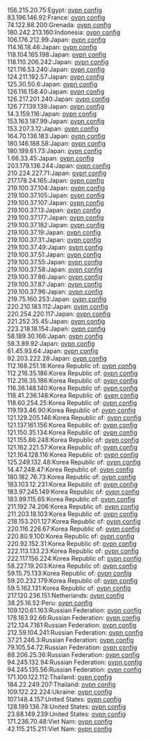 156.215.20.75:Egypt: [ovpn config](vpn/156_215_20_75.ovpn)  
83.196.146.92:France: [ovpn config](vpn/83_196_146_92.ovpn)  
74.122.88.200:Grenada: [ovpn config](vpn/74_122_88_200.ovpn)  
180.242.213.160:Indonesia: [ovpn config](vpn/180_242_213_160.ovpn)  
106.176.212.99:Japan: [ovpn config](vpn/106_176_212_99.ovpn)  
114.16.18.46:Japan: [ovpn config](vpn/114_16_18_46.ovpn)  
118.104.165.198:Japan: [ovpn config](vpn/118_104_165_198.ovpn)  
118.110.206.242:Japan: [ovpn config](vpn/118_110_206_242.ovpn)  
121.116.53.240:Japan: [ovpn config](vpn/121_116_53_240.ovpn)  
124.211.192.57:Japan: [ovpn config](vpn/124_211_192_57.ovpn)  
125.30.50.6:Japan: [ovpn config](vpn/125_30_50_6.ovpn)  
126.116.158.40:Japan: [ovpn config](vpn/126_116_158_40.ovpn)  
126.217.201.240:Japan: [ovpn config](vpn/126_217_201_240.ovpn)  
126.77.139.139:Japan: [ovpn config](vpn/126_77_139_139.ovpn)  
14.3.159.116:Japan: [ovpn config](vpn/14_3_159_116.ovpn)  
153.163.187.99:Japan: [ovpn config](vpn/153_163_187_99.ovpn)  
153.207.3.12:Japan: [ovpn config](vpn/153_207_3_12.ovpn)  
164.70.136.183:Japan: [ovpn config](vpn/164_70_136_183.ovpn)  
180.146.188.58:Japan: [ovpn config](vpn/180_146_188_58.ovpn)  
180.199.61.73:Japan: [ovpn config](vpn/180_199_61_73.ovpn)  
1.66.33.45:Japan: [ovpn config](vpn/1_66_33_45.ovpn)  
203.179.136.244:Japan: [ovpn config](vpn/203_179_136_244.ovpn)  
210.224.227.71:Japan: [ovpn config](vpn/210_224_227_71.ovpn)  
217.178.24.165:Japan: [ovpn config](vpn/217_178_24_165.ovpn)  
219.100.37.104:Japan: [ovpn config](vpn/219_100_37_104.ovpn)  
219.100.37.105:Japan: [ovpn config](vpn/219_100_37_105.ovpn)  
219.100.37.107:Japan: [ovpn config](vpn/219_100_37_107.ovpn)  
219.100.37.13:Japan: [ovpn config](vpn/219_100_37_13.ovpn)  
219.100.37.177:Japan: [ovpn config](vpn/219_100_37_177.ovpn)  
219.100.37.182:Japan: [ovpn config](vpn/219_100_37_182.ovpn)  
219.100.37.19:Japan: [ovpn config](vpn/219_100_37_19.ovpn)  
219.100.37.31:Japan: [ovpn config](vpn/219_100_37_31.ovpn)  
219.100.37.49:Japan: [ovpn config](vpn/219_100_37_49.ovpn)  
219.100.37.51:Japan: [ovpn config](vpn/219_100_37_51.ovpn)  
219.100.37.55:Japan: [ovpn config](vpn/219_100_37_55.ovpn)  
219.100.37.58:Japan: [ovpn config](vpn/219_100_37_58.ovpn)  
219.100.37.86:Japan: [ovpn config](vpn/219_100_37_86.ovpn)  
219.100.37.87:Japan: [ovpn config](vpn/219_100_37_87.ovpn)  
219.100.37.96:Japan: [ovpn config](vpn/219_100_37_96.ovpn)  
219.75.160.253:Japan: [ovpn config](vpn/219_75_160_253.ovpn)  
220.210.183.112:Japan: [ovpn config](vpn/220_210_183_112.ovpn)  
220.254.220.117:Japan: [ovpn config](vpn/220_254_220_117.ovpn)  
221.252.35.45:Japan: [ovpn config](vpn/221_252_35_45.ovpn)  
223.218.18.154:Japan: [ovpn config](vpn/223_218_18_154.ovpn)  
58.189.30.166:Japan: [ovpn config](vpn/58_189_30_166.ovpn)  
58.3.89.92:Japan: [ovpn config](vpn/58_3_89_92.ovpn)  
61.45.93.64:Japan: [ovpn config](vpn/61_45_93_64.ovpn)  
92.203.222.28:Japan: [ovpn config](vpn/92_203_222_28.ovpn)  
112.168.251.18:Korea Republic of: [ovpn config](vpn/112_168_251_18.ovpn)  
112.216.35.186:Korea Republic of: [ovpn config](vpn/112_216_35_186.ovpn)  
112.216.35.186:Korea Republic of: [ovpn config](vpn/112_216_35_186.ovpn)  
116.36.148.140:Korea Republic of: [ovpn config](vpn/116_36_148_140.ovpn)  
118.41.236.148:Korea Republic of: [ovpn config](vpn/118_41_236_148.ovpn)  
118.60.254.25:Korea Republic of: [ovpn config](vpn/118_60_254_25.ovpn)  
119.193.46.90:Korea Republic of: [ovpn config](vpn/119_193_46_90.ovpn)  
121.129.205.146:Korea Republic of: [ovpn config](vpn/121_129_205_146.ovpn)  
121.137.161.156:Korea Republic of: [ovpn config](vpn/121_137_161_156.ovpn)  
121.150.35.134:Korea Republic of: [ovpn config](vpn/121_150_35_134.ovpn)  
121.155.86.248:Korea Republic of: [ovpn config](vpn/121_155_86_248.ovpn)  
121.162.221.57:Korea Republic of: [ovpn config](vpn/121_162_221_57.ovpn)  
121.164.128.116:Korea Republic of: [ovpn config](vpn/121_164_128_116.ovpn)  
125.249.132.48:Korea Republic of: [ovpn config](vpn/125_249_132_48.ovpn)  
14.47.248.47:Korea Republic of: [ovpn config](vpn/14_47_248_47.ovpn)  
180.182.76.73:Korea Republic of: [ovpn config](vpn/180_182_76_73.ovpn)  
183.103.12.231:Korea Republic of: [ovpn config](vpn/183_103_12_231.ovpn)  
183.97.245.149:Korea Republic of: [ovpn config](vpn/183_97_245_149.ovpn)  
183.99.115.65:Korea Republic of: [ovpn config](vpn/183_99_115_65.ovpn)  
211.192.74.206:Korea Republic of: [ovpn config](vpn/211_192_74_206.ovpn)  
211.203.18.103:Korea Republic of: [ovpn config](vpn/211_203_18_103.ovpn)  
218.153.201.127:Korea Republic of: [ovpn config](vpn/218_153_201_127.ovpn)  
220.116.226.67:Korea Republic of: [ovpn config](vpn/220_116_226_67.ovpn)  
220.80.9.100:Korea Republic of: [ovpn config](vpn/220_80_9_100.ovpn)  
220.92.152.31:Korea Republic of: [ovpn config](vpn/220_92_152_31.ovpn)  
222.113.133.23:Korea Republic of: [ovpn config](vpn/222_113_133_23.ovpn)  
222.117.156.224:Korea Republic of: [ovpn config](vpn/222_117_156_224.ovpn)  
58.227.19.203:Korea Republic of: [ovpn config](vpn/58_227_19_203.ovpn)  
59.15.75.133:Korea Republic of: [ovpn config](vpn/59_15_75_133.ovpn)  
59.20.232.179:Korea Republic of: [ovpn config](vpn/59_20_232_179.ovpn)  
59.5.162.131:Korea Republic of: [ovpn config](vpn/59_5_162_131.ovpn)  
217.120.236.151:Netherlands: [ovpn config](vpn/217_120_236_151.ovpn)  
38.25.16.52:Peru: [ovpn config](vpn/38_25_16_52.ovpn)  
109.120.61.163:Russian Federation: [ovpn config](vpn/109_120_61_163.ovpn)  
178.163.92.66:Russian Federation: [ovpn config](vpn/178_163_92_66.ovpn)  
212.124.7.161:Russian Federation: [ovpn config](vpn/212_124_7_161.ovpn)  
212.59.104.241:Russian Federation: [ovpn config](vpn/212_59_104_241.ovpn)  
37.21.246.3:Russian Federation: [ovpn config](vpn/37_21_246_3.ovpn)  
79.105.54.72:Russian Federation: [ovpn config](vpn/79_105_54_72.ovpn)  
88.206.25.36:Russian Federation: [ovpn config](vpn/88_206_25_36.ovpn)  
94.245.132.94:Russian Federation: [ovpn config](vpn/94_245_132_94.ovpn)  
94.245.135.56:Russian Federation: [ovpn config](vpn/94_245_135_56.ovpn)  
171.100.122.112:Thailand: [ovpn config](vpn/171_100_122_112.ovpn)  
184.22.249.207:Thailand: [ovpn config](vpn/184_22_249_207.ovpn)  
109.122.22.224:Ukraine: [ovpn config](vpn/109_122_22_224.ovpn)  
107.148.4.157:United States: [ovpn config](vpn/107_148_4_157.ovpn)  
128.199.136.78:United States: [ovpn config](vpn/128_199_136_78.ovpn)  
23.88.149.239:United States: [ovpn config](vpn/23_88_149_239.ovpn)  
171.236.70.48:Viet Nam: [ovpn config](vpn/171_236_70_48.ovpn)  
42.115.215.211:Viet Nam: [ovpn config](vpn/42_115_215_211.ovpn)  
